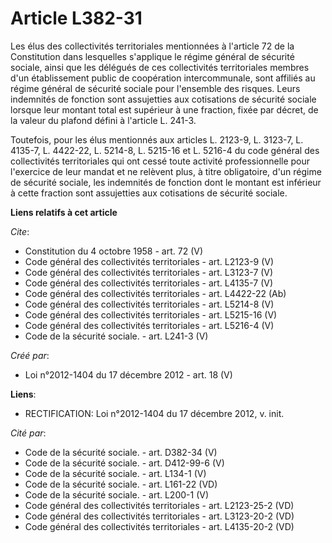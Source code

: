 # Article L382-31

Les élus des collectivités territoriales mentionnées à l'article 72 de la Constitution dans lesquelles s'applique le régime
général de sécurité sociale, ainsi que les délégués de ces collectivités territoriales membres d'un établissement public de
coopération intercommunale, sont affiliés au régime général de sécurité sociale pour l'ensemble des risques. Leurs indemnités
de fonction sont assujetties aux cotisations de sécurité sociale lorsque leur montant total est supérieur à une fraction,
fixée par décret, de la valeur du plafond défini à l'article L. 241-3. 

Toutefois, pour les élus mentionnés aux articles L. 2123-9, L. 3123-7, L. 4135-7, L. 4422-22, L. 5214-8, L. 5215-16 et L.
5216-4 du code général des collectivités territoriales qui ont cessé toute activité professionnelle pour l'exercice de leur
mandat et ne relèvent plus, à titre obligatoire, d'un régime de sécurité sociale, les indemnités de fonction dont le montant
est inférieur à cette fraction sont assujetties aux cotisations de sécurité sociale.

**Liens relatifs à cet article**

_Cite_:

  - Constitution du 4 octobre 1958 - art. 72 (V)
  - Code général des collectivités territoriales - art. L2123-9 (V)
  - Code général des collectivités territoriales - art. L3123-7 (V)
  - Code général des collectivités territoriales - art. L4135-7 (V)
  - Code général des collectivités territoriales - art. L4422-22 (Ab)
  - Code général des collectivités territoriales - art. L5214-8 (V)
  - Code général des collectivités territoriales - art. L5215-16 (V)
  - Code général des collectivités territoriales - art. L5216-4 (V)
  - Code de la sécurité sociale. - art. L241-3 (V)

_Créé par_:

  - Loi n°2012-1404 du 17 décembre 2012 - art. 18 (V)

**Liens**:

  - RECTIFICATION: Loi n°2012-1404 du 17 décembre 2012, v. init.

_Cité par_:

  - Code de la sécurité sociale. - art. D382-34 (V)
  - Code de la sécurité sociale. - art. D412-99-6 (V)
  - Code de la sécurité sociale. - art. L134-1 (V)
  - Code de la sécurité sociale. - art. L161-22 (VD)
  - Code de la sécurité sociale. - art. L200-1 (V)
  - Code général des collectivités territoriales - art. L2123-25-2 (VD)
  - Code général des collectivités territoriales - art. L3123-20-2 (VD)
  - Code général des collectivités territoriales - art. L4135-20-2 (VD)
